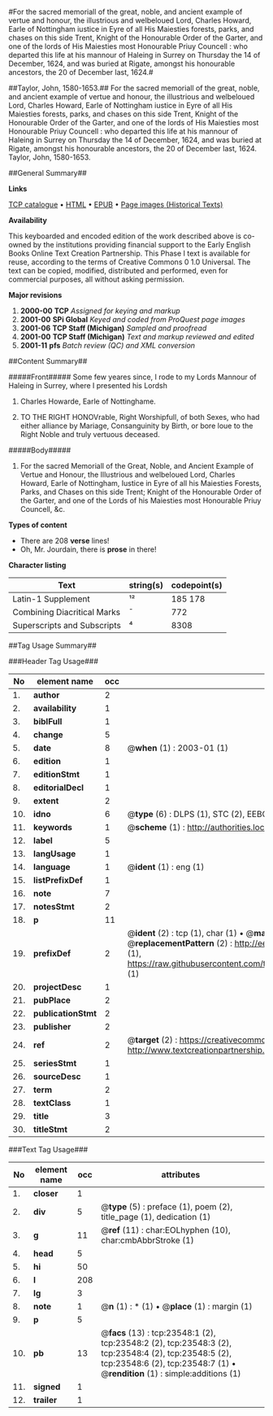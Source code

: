 #For the sacred memoriall of the great, noble, and ancient example of vertue and honour, the illustrious and welbeloued Lord, Charles Howard, Earle  of Nottingham iustice in Eyre of all His Maiesties forests, parks, and chases on this side Trent, Knight of the Honourable Order of the Garter, and one of the lords of His Maiesties most Honourable Priuy Councell : who departed this life at his mannour of Haleing in Surrey on Thursday the 14 of December, 1624, and was buried at Rigate, amongst his honourable ancestors, the 20 of December last, 1624.#

##Taylor, John, 1580-1653.##
For the sacred memoriall of the great, noble, and ancient example of vertue and honour, the illustrious and welbeloued Lord, Charles Howard, Earle  of Nottingham iustice in Eyre of all His Maiesties forests, parks, and chases on this side Trent, Knight of the Honourable Order of the Garter, and one of the lords of His Maiesties most Honourable Priuy Councell : who departed this life at his mannour of Haleing in Surrey on Thursday the 14 of December, 1624, and was buried at Rigate, amongst his honourable ancestors, the 20 of December last, 1624.
Taylor, John, 1580-1653.

##General Summary##

**Links**

[TCP catalogue](http://www.ota.ox.ac.uk/tcp/)  • 
[HTML](http://tei.it.ox.ac.uk/tcp/Texts-HTML/free/A13/A13451.html)  • 
[EPUB](http://tei.it.ox.ac.uk/tcp/Texts-EPUB/free/A13/A13451.epub) • 
[Page images (Historical Texts)](https://data.historicaltexts.jisc.ac.uk/view?pubId=eebo-19944678e&pageId=eebo-19944678e-23548-1)

**Availability**

This keyboarded and encoded edition of the
	       work described above is co-owned by the institutions
	       providing financial support to the Early English Books
	       Online Text Creation Partnership. This Phase I text is
	       available for reuse, according to the terms of Creative
	       Commons 0 1.0 Universal. The text can be copied,
	       modified, distributed and performed, even for
	       commercial purposes, all without asking permission.

**Major revisions**

1. __2000-00__ __TCP__ *Assigned for keying and markup*
1. __2001-00__ __SPi Global__ *Keyed and coded from ProQuest page images*
1. __2001-06__ __TCP Staff (Michigan)__ *Sampled and proofread*
1. __2001-00__ __TCP Staff (Michigan)__ *Text and markup reviewed and edited*
1. __2001-11__ __pfs__ *Batch review (QC) and XML conversion*

##Content Summary##

#####Front#####
Some few yeares since, I rode to my Lords Mannour of Haleing in Surrey, where I presented his Lordsh
1. Charles Howarde, Earle of Nottinghame.

1. TO THE RIGHT HONOVrable, Right Worshipfull, of both Sexes, who had either alliance by Mariage, Consanguinity by Birth, or bore loue to the Right Noble and truly vertuous deceased.

#####Body#####

1. For the sacred Memoriall of the Great, Noble, and Ancient Example of Vertue and Honour, the Illustrious and welbeloued Lord, Charles Howard, Earle of Nottingham, Iustice in Eyre of all his Maiesties Forests, Parks, and Chases on this side Trent; Knight of the Honourable Order of the Garter, and one of the Lords of his Maiesties most Honourable Priuy Councell, &c.

**Types of content**

  * There are 208 **verse** lines!
  * Oh, Mr. Jourdain, there is **prose** in there!

**Character listing**


|Text|string(s)|codepoint(s)|
|---|---|---|
|Latin-1 Supplement|¹²|185 178|
|Combining             Diacritical Marks|̄|772|
|Superscripts             and Subscripts|⁴|8308|

##Tag Usage Summary##

###Header Tag Usage###

|No|element name|occ|attributes|
|---|---|---|---|
|1.|__author__|2||
|2.|__availability__|1||
|3.|__biblFull__|1||
|4.|__change__|5||
|5.|__date__|8| @__when__ (1) : 2003-01 (1)|
|6.|__edition__|1||
|7.|__editionStmt__|1||
|8.|__editorialDecl__|1||
|9.|__extent__|2||
|10.|__idno__|6| @__type__ (6) : DLPS (1), STC (2), EEBO-CITATION (1), OCLC (1), VID (1)|
|11.|__keywords__|1| @__scheme__ (1) : http://authorities.loc.gov/ (1)|
|12.|__label__|5||
|13.|__langUsage__|1||
|14.|__language__|1| @__ident__ (1) : eng (1)|
|15.|__listPrefixDef__|1||
|16.|__note__|7||
|17.|__notesStmt__|2||
|18.|__p__|11||
|19.|__prefixDef__|2| @__ident__ (2) : tcp (1), char (1)  •  @__matchPattern__ (2) : ([0-9\-]+):([0-9IVX]+) (1), (.+) (1)  •  @__replacementPattern__ (2) : http://eebo.chadwyck.com/downloadtiff?vid=$1&page=$2 (1), https://raw.githubusercontent.com/textcreationpartnership/Texts/master/tcpchars.xml#$1 (1)|
|20.|__projectDesc__|1||
|21.|__pubPlace__|2||
|22.|__publicationStmt__|2||
|23.|__publisher__|2||
|24.|__ref__|2| @__target__ (2) : https://creativecommons.org/publicdomain/zero/1.0/ (1), http://www.textcreationpartnership.org/docs/. (1)|
|25.|__seriesStmt__|1||
|26.|__sourceDesc__|1||
|27.|__term__|2||
|28.|__textClass__|1||
|29.|__title__|3||
|30.|__titleStmt__|2||


###Text Tag Usage###

|No|element name|occ|attributes|
|---|---|---|---|
|1.|__closer__|1||
|2.|__div__|5| @__type__ (5) : preface (1), poem (2), title_page (1), dedication (1)|
|3.|__g__|11| @__ref__ (11) : char:EOLhyphen (10), char:cmbAbbrStroke (1)|
|4.|__head__|5||
|5.|__hi__|50||
|6.|__l__|208||
|7.|__lg__|3||
|8.|__note__|1| @__n__ (1) : * (1)  •  @__place__ (1) : margin (1)|
|9.|__p__|5||
|10.|__pb__|13| @__facs__ (13) : tcp:23548:1 (2), tcp:23548:2 (2), tcp:23548:3 (2), tcp:23548:4 (2), tcp:23548:5 (2), tcp:23548:6 (2), tcp:23548:7 (1)  •  @__rendition__ (1) : simple:additions (1)|
|11.|__signed__|1||
|12.|__trailer__|1||
